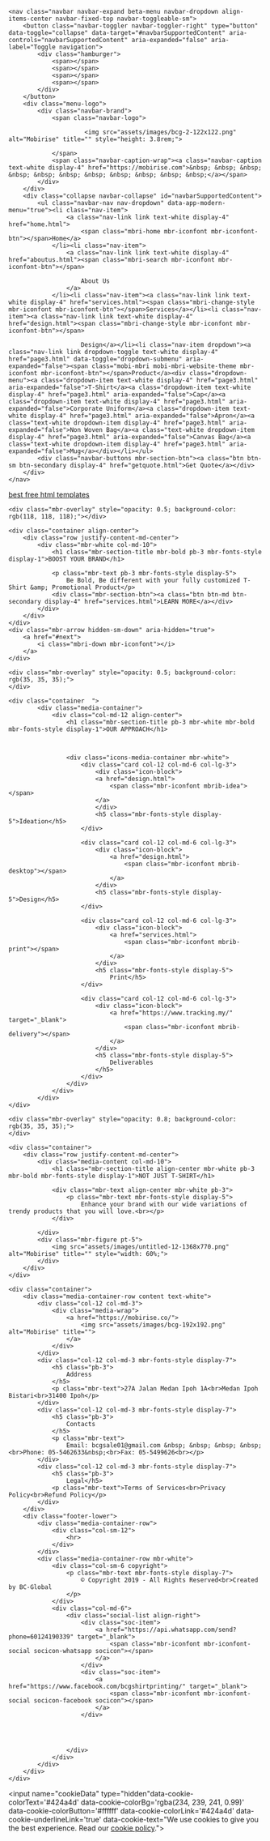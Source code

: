 <!DOCTYPE html>
<html  >
<head>
  <!-- Site made with Mobirise Website Builder v4.10.6, https://mobirise.com -->
  <meta charset="UTF-8">
  <meta http-equiv="X-UA-Compatible" content="IE=edge">
  <meta name="generator" content="Mobirise v4.10.6, mobirise.com">
  <meta name="viewport" content="width=device-width, initial-scale=1, minimum-scale=1">
  <link rel="shortcut icon" href="assets/images/bcg-2-122x122.png" type="image/x-icon">
  <meta name="description" content="">
  
  <title>Home</title>
  <link rel="stylesheet" href="assets/web/assets/mobirise-icons-bold/mobirise-icons-bold.css">
  <link rel="stylesheet" href="assets/web/assets/mobirise-icons/mobirise-icons.css">
  <link rel="stylesheet" href="assets/web/assets/mobirise-icons2/mobirise2.css">
  <link rel="stylesheet" href="assets/tether/tether.min.css">
  <link rel="stylesheet" href="assets/bootstrap/css/bootstrap.min.css">
  <link rel="stylesheet" href="assets/bootstrap/css/bootstrap-grid.min.css">
  <link rel="stylesheet" href="assets/bootstrap/css/bootstrap-reboot.min.css">
  <link rel="stylesheet" href="assets/gdpr-plugin/gdpr-styles.css">
  <link rel="stylesheet" href="assets/socicon/css/styles.css">
  <link rel="stylesheet" href="assets/dropdown/css/style.css">
  <link rel="stylesheet" href="assets/theme/css/style.css">
  <link rel="stylesheet" href="assets/mobirise/css/mbr-additional.css" type="text/css">
  
  
  
</head>
<body>
  <section class="menu cid-qTkzRZLJNu" once="menu" id="menu1-0">

    

    <nav class="navbar navbar-expand beta-menu navbar-dropdown align-items-center navbar-fixed-top navbar-toggleable-sm">
        <button class="navbar-toggler navbar-toggler-right" type="button" data-toggle="collapse" data-target="#navbarSupportedContent" aria-controls="navbarSupportedContent" aria-expanded="false" aria-label="Toggle navigation">
            <div class="hamburger">
                <span></span>
                <span></span>
                <span></span>
                <span></span>
            </div>
        </button>
        <div class="menu-logo">
            <div class="navbar-brand">
                <span class="navbar-logo">
                    
                         <img src="assets/images/bcg-2-122x122.png" alt="Mobirise" title="" style="height: 3.8rem;">
                    
                </span>
                <span class="navbar-caption-wrap"><a class="navbar-caption text-white display-4" href="https://mobirise.com">&nbsp; &nbsp; &nbsp; &nbsp; &nbsp; &nbsp; &nbsp; &nbsp; &nbsp; &nbsp; &nbsp;</a></span>
            </div>
        </div>
        <div class="collapse navbar-collapse" id="navbarSupportedContent">
            <ul class="navbar-nav nav-dropdown" data-app-modern-menu="true"><li class="nav-item">
                    <a class="nav-link link text-white display-4" href="home.html">
                        <span class="mbri-home mbr-iconfont mbr-iconfont-btn"></span>Home</a>
                </li><li class="nav-item">
                    <a class="nav-link link text-white display-4" href="aboutus.html"><span class="mbri-search mbr-iconfont mbr-iconfont-btn"></span>
                        
                        About Us
                    </a>
                </li><li class="nav-item"><a class="nav-link link text-white display-4" href="services.html"><span class="mbri-change-style mbr-iconfont mbr-iconfont-btn"></span>Services</a></li><li class="nav-item"><a class="nav-link link text-white display-4" href="design.html"><span class="mbri-change-style mbr-iconfont mbr-iconfont-btn"></span>
                        
                        Design</a></li><li class="nav-item dropdown"><a class="nav-link link dropdown-toggle text-white display-4" href="page3.html" data-toggle="dropdown-submenu" aria-expanded="false"><span class="mobi-mbri mobi-mbri-website-theme mbr-iconfont mbr-iconfont-btn"></span>Product</a><div class="dropdown-menu"><a class="dropdown-item text-white display-4" href="page3.html" aria-expanded="false">T-Shirt</a><a class="dropdown-item text-white display-4" href="page3.html" aria-expanded="false">Cap</a><a class="dropdown-item text-white display-4" href="page3.html" aria-expanded="false">Corporate Uniform</a><a class="dropdown-item text-white display-4" href="page3.html" aria-expanded="false">Apron</a><a class="text-white dropdown-item display-4" href="page3.html" aria-expanded="false">Non Woven Bag</a><a class="text-white dropdown-item display-4" href="page3.html" aria-expanded="false">Canvas Bag</a><a class="text-white dropdown-item display-4" href="page3.html" aria-expanded="false">Mug</a></div></li></ul>
            <div class="navbar-buttons mbr-section-btn"><a class="btn btn-sm btn-secondary display-4" href="getquote.html">Get Quote</a></div>
        </div>
    </nav>
</section>

<section class="engine"><a href="https://mobirise.info/z">best free html templates</a></section><section class="cid-qTkA127IK8 mbr-fullscreen mbr-parallax-background" id="header2-1">

    

    <div class="mbr-overlay" style="opacity: 0.5; background-color: rgb(118, 118, 118);"></div>

    <div class="container align-center">
        <div class="row justify-content-md-center">
            <div class="mbr-white col-md-10">
                <h1 class="mbr-section-title mbr-bold pb-3 mbr-fonts-style display-1">BOOST YOUR BRAND</h1>
                
                <p class="mbr-text pb-3 mbr-fonts-style display-5">
                    Be Bold, Be different with your fully customized T-Shirt &amp; Promotional Product</p>
                <div class="mbr-section-btn"><a class="btn btn-md btn-secondary display-4" href="services.html">LEARN MORE</a></div>
            </div>
        </div>
    </div>
    <div class="mbr-arrow hidden-sm-down" aria-hidden="true">
        <a href="#next">
            <i class="mbri-down mbr-iconfont"></i>
        </a>
    </div>
</section>

<section class="header12 cid-rxMCufATBG" data-bg-video="https://www.youtube.com/watch?v=yYXsprQeelI" id="header12-9">

    

    <div class="mbr-overlay" style="opacity: 0.5; background-color: rgb(35, 35, 35);">
    </div>

    <div class="container  ">
            <div class="media-container">
                <div class="col-md-12 align-center">
                    <h1 class="mbr-section-title pb-3 mbr-white mbr-bold mbr-fonts-style display-1">OUR APPROACH</h1>
                    
                    

                    <div class="icons-media-container mbr-white">
                        <div class="card col-12 col-md-6 col-lg-3">
                            <div class="icon-block">
                            <a href="design.html">
                                <span class="mbr-iconfont mbrib-idea"></span>
                            </a>
                            </div>
                            <h5 class="mbr-fonts-style display-5">Ideation</h5>
                        </div>

                        <div class="card col-12 col-md-6 col-lg-3">
                            <div class="icon-block">
                                <a href="design.html">
                                    <span class="mbr-iconfont mbrib-desktop"></span>
                                </a>
                            </div>
                            <h5 class="mbr-fonts-style display-5">Design</h5>
                        </div>

                        <div class="card col-12 col-md-6 col-lg-3">
                            <div class="icon-block">
                                <a href="services.html">
                                    <span class="mbr-iconfont mbrib-print"></span>
                                </a>
                            </div>
                            <h5 class="mbr-fonts-style display-5">
                                Print</h5>
                        </div>

                        <div class="card col-12 col-md-6 col-lg-3">
                            <div class="icon-block">
                                <a href="https://www.tracking.my/" target="_blank">
                                    <span class="mbr-iconfont mbrib-delivery"></span>
                                </a>
                            </div>
                            <h5 class="mbr-fonts-style display-5">
                                Deliverables
                            </h5>
                        </div>
                    </div>
                </div>
            </div>
    </div>

    
</section>

<section class="header4 cid-rxMCok25Ex mbr-parallax-background" id="header4-8">

    

    <div class="mbr-overlay" style="opacity: 0.8; background-color: rgb(35, 35, 35);">
    </div>

    <div class="container">
        <div class="row justify-content-md-center">
            <div class="media-content col-md-10">
                <h1 class="mbr-section-title align-center mbr-white pb-3 mbr-bold mbr-fonts-style display-1">NOT JUST T-SHIRT</h1>
                
                <div class="mbr-text align-center mbr-white pb-3">
                    <p class="mbr-text mbr-fonts-style display-5">
                        Enhance your brand with our wide variations of trendy products that you will love.<br></p>
                </div>
                
            </div>
            <div class="mbr-figure pt-5">
                <img src="assets/images/untitled-12-1368x770.png" alt="Mobirise" title="" style="width: 60%;">
            </div>
        </div>
    </div>
</section>

<section class="cid-rxN5mIh8Y4" id="footer1-3">

    

    

    <div class="container">
        <div class="media-container-row content text-white">
            <div class="col-12 col-md-3">
                <div class="media-wrap">
                    <a href="https://mobirise.co/">
                        <img src="assets/images/bcg-192x192.png" alt="Mobirise" title="">
                    </a>
                </div>
            </div>
            <div class="col-12 col-md-3 mbr-fonts-style display-7">
                <h5 class="pb-3">
                    Address
                </h5>
                <p class="mbr-text">27A Jalan Medan Ipoh 1A<br>Medan Ipoh Bistari<br>31400 Ipoh</p>
            </div>
            <div class="col-12 col-md-3 mbr-fonts-style display-7">
                <h5 class="pb-3">
                    Contacts
                </h5>
                <p class="mbr-text">
                    Email: bcgsale01@gmail.com &nbsp; &nbsp; &nbsp; &nbsp;<br>Phone: 05-5462633&nbsp;<br>Fax: 05-5499626<br></p>
            </div>
            <div class="col-12 col-md-3 mbr-fonts-style display-7">
                <h5 class="pb-3">
                    Legal</h5>
                <p class="mbr-text">Terms of Services<br>Privacy Policy<br>Refund Policy</p>
            </div>
        </div>
        <div class="footer-lower">
            <div class="media-container-row">
                <div class="col-sm-12">
                    <hr>
                </div>
            </div>
            <div class="media-container-row mbr-white">
                <div class="col-sm-6 copyright">
                    <p class="mbr-text mbr-fonts-style display-7">
                        © Copyright 2019 - All Rights Reserved<br>Created by BC-Global
                    </p>
                </div>
                <div class="col-md-6">
                    <div class="social-list align-right">
                        <div class="soc-item">
                            <a href="https://api.whatsapp.com/send?phone=60124190339" target="_blank">
                                <span class="mbr-iconfont mbr-iconfont-social socicon-whatsapp socicon"></span>
                            </a>
                        </div>
                        <div class="soc-item">
                            <a href="https://www.facebook.com/bcgshirtprinting/" target="_blank">
                                <span class="mbr-iconfont mbr-iconfont-social socicon-facebook socicon"></span>
                            </a>
                        </div>
                        
                        
                        
                        
                    </div>
                </div>
            </div>
        </div>
    </div>
</section>


  <script src="assets/web/assets/jquery/jquery.min.js"></script>
  <script src="assets/popper/popper.min.js"></script>
  <script src="assets/tether/tether.min.js"></script>
  <script src="assets/bootstrap/js/bootstrap.min.js"></script>
  <script src="assets/touchswipe/jquery.touch-swipe.min.js"></script>
  <script src="assets/parallax/jarallax.min.js"></script>
  <script src="assets/vimeoplayer/jquery.mb.vimeo_player.js"></script>
  <script src="assets/ytplayer/jquery.mb.ytplayer.min.js"></script>
  <script src="assets/smoothscroll/smooth-scroll.js"></script>
  <script src="assets/cookies-alert-plugin/cookies-alert-core.js"></script>
  <script src="assets/cookies-alert-plugin/cookies-alert-script.js"></script>
  <script src="assets/dropdown/js/nav-dropdown.js"></script>
  <script src="assets/dropdown/js/navbar-dropdown.js"></script>
  <script src="assets/theme/js/script.js"></script>
  
  
<input name="cookieData" type="hidden"data-cookie-colorText='#424a4d' data-cookie-colorBg='rgba(234, 239, 241, 0.99)' data-cookie-colorButton='#ffffff' data-cookie-colorLink='#424a4d' data-cookie-underlineLink='true' data-cookie-text="We use cookies to give you the best experience. Read our <a href='privacy.html'>cookie policy</a>.">
  </body>
</html>
